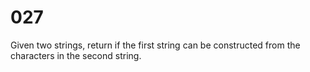 [_metadata_:tags]:-        "string"

# 027

Given two strings, return if the first string can be constructed from the characters in the second string.